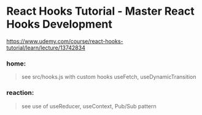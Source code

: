 # React Hooks Tutorial - Master React Hooks Development

https://www.udemy.com/course/react-hooks-tutorial/learn/lecture/13742834

### home:

> see src/hooks.js with custom hooks useFetch, useDynamicTransition

### reaction:

> see use of useReducer, useContext, Pub/Sub pattern
